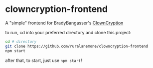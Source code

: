 # clowncryption-frontend
A "simple" frontend for BradyBangasser's [ClownCryption](https://github.com/bradybangasser/clowncryption)

to run, cd into your preferred directory and clone this project:
```bash
cd # directory
git clone https://github.com/ruralanemone/clowncryption-frontend
npm start
```

after that, to start, just use `npm start`!